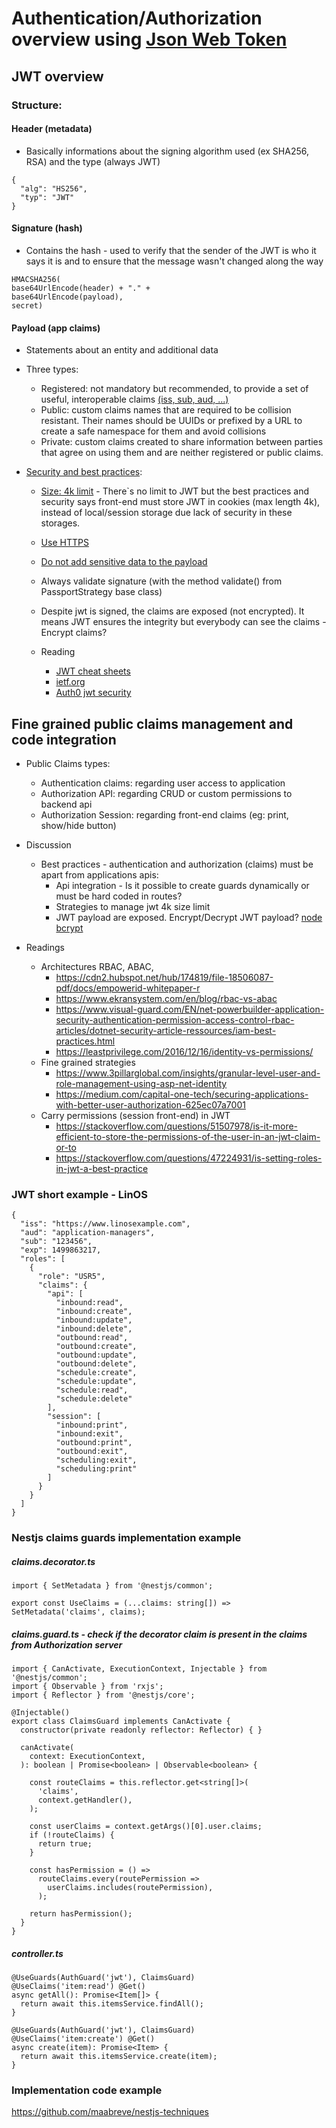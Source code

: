 # Authentication/Authorization overview using [Json Web Token](https://tools.ietf.org/html/rfc7519)

## JWT overview
### Structure: 
#### Header (metadata)
  - Basically informations about the signing algorithm used (ex SHA256, RSA) and the type (always JWT)
  ```
  {
    "alg": "HS256",
    "typ": "JWT"
  }
  ```
#### Signature (hash)
  - Contains the hash - used to verify that the sender of the JWT is who it says it is and to ensure that the message wasn't changed along the way
  ```
  HMACSHA256(
  base64UrlEncode(header) + "." +
  base64UrlEncode(payload),
  secret)
  ```
#### Payload (app claims)
  - Statements about an entity and additional data
  - Three types:
    - Registered: not mandatory but recommended, to provide a set of useful, interoperable claims [(iss, sub, aud, ...)]((https://tools.ietf.org/html/rfc7519#section-4.1))
    - Public: custom claims names that are required to be collision resistant. Their names should be UUIDs or prefixed by a URL to create a safe namespace for them and avoid collisions
    - Private: custom claims created to share information between parties that agree on using them and are neither registered or public claims.


- [Security and best practices](https://auth0.com/docs/best-practices/token-best-practices):

    - [Size: 4k limit](https://cheatsheetseries.owasp.org/cheatsheets/HTML5_Security_Cheat_Sheet.html#local-storage) - There`s no limit to JWT but the best practices and security says front-end must store JWT in cookies (max length 4k), instead of local/session storage due lack of security in these storages.
    - [Use HTTPS](https://auth0.com/docs/best-practices/token-best-practices)
    - [Do not add sensitive data to the payload](https://auth0.com/docs/best-practices/token-best-practices)
    - Always validate signature (with the method validate() from PassportStrategy base class)
    - Despite jwt is signed, the claims are exposed (not encrypted). It means JWT ensures the integrity but everybody can see the claims - Encrypt claims?

    - Reading
      - [JWT cheat sheets](https://pragmaticwebsecurity.com/files/cheatsheets/jwt.pdf)
      - [ietf.org](https://tools.ietf.org/id/draft-ietf-oauth-jwt-bcp-02.html)
      - [Auth0 jwt security](https://auth0.com/blog/a-look-at-the-latest-draft-for-jwt-bcp)


## Fine grained public claims management and code integration
  - Public Claims types:
    - Authentication claims: regarding user access to application
    - Authorization API: regarding CRUD or custom permissions to backend api
    - Authorization Session: regarding front-end claims (eg: print, show/hide button)

  - Discussion
    - Best practices - authentication and authorization (claims) must be apart from applications apis:
      - Api integration - Is it possible to create guards dynamically or must be hard coded in routes?
      - Strategies to manage jwt 4k size limit
      - JWT payload are exposed. Encrypt/Decrypt JWT payload? [node bcrypt](https://github.com/kelektiv/node.bcrypt.js#readme)

  - Readings
    - Architectures RBAC, ABAC,
      - https://cdn2.hubspot.net/hub/174819/file-18506087-pdf/docs/empowerid-whitepaper-r
      - https://www.ekransystem.com/en/blog/rbac-vs-abac
      - https://www.visual-guard.com/EN/net-powerbuilder-application-security-authentication-permission-access-control-rbac-articles/dotnet-security-article-ressources/iam-best-practices.html
      - https://leastprivilege.com/2016/12/16/identity-vs-permissions/
    - Fine grained strategies
      - https://www.3pillarglobal.com/insights/granular-level-user-and-role-management-using-asp-net-identity
      - https://medium.com/capital-one-tech/securing-applications-with-better-user-authorization-625ec07a7001
    - Carry permissions (session front-end) in JWT
      - https://stackoverflow.com/questions/51507978/is-it-more-efficient-to-store-the-permissions-of-the-user-in-an-jwt-claim-or-to
      - https://stackoverflow.com/questions/47224931/is-setting-roles-in-jwt-a-best-practice


### JWT short example - LinOS
```
{
  "iss": "https://www.linosexample.com",
  "aud": "application-managers",
  "sub": "123456",
  "exp": 1499863217,
  "roles": [
    {
      "role": "USR5",
      "claims": {
        "api": [
          "inbound:read",
          "inbound:create",
          "inbound:update",
          "inbound:delete",
          "outbound:read",
          "outbound:create",
          "outbound:update",
          "outbound:delete",
          "schedule:create",
          "schedule:update",
          "schedule:read",
          "schedule:delete"
        ],
        "session": [
          "inbound:print",
          "inbound:exit",
          "outbound:print",
          "outbound:exit",
          "scheduling:exit",
          "scheduling:print"
        ]
      }
    }
  ]
}
```


### Nestjs claims guards implementation example

  ##### claims.decorator.ts
  ```
  import { SetMetadata } from '@nestjs/common';

  export const UseClaims = (...claims: string[]) =>
  SetMetadata('claims', claims);
  ```

  ##### claims.guard.ts - check if the decorator claim is present in the claims from Authorization server
  ```
  import { CanActivate, ExecutionContext, Injectable } from '@nestjs/common';
  import { Observable } from 'rxjs';
  import { Reflector } from '@nestjs/core';

  @Injectable()
  export class ClaimsGuard implements CanActivate {
    constructor(private readonly reflector: Reflector) { }

    canActivate(
      context: ExecutionContext,
    ): boolean | Promise<boolean> | Observable<boolean> {

      const routeClaims = this.reflector.get<string[]>(
        'claims',
        context.getHandler(),
      );

      const userClaims = context.getArgs()[0].user.claims;
      if (!routeClaims) {
        return true;
      }

      const hasPermission = () =>
        routeClaims.every(routePermission =>
          userClaims.includes(routePermission),
        );

      return hasPermission();
    }
  }
  ```

  ##### controller.ts
  ```
  @UseGuards(AuthGuard('jwt'), ClaimsGuard)
  @UseClaims('item:read') @Get()
  async getAll(): Promise<Item[]> {
    return await this.itemsService.findAll();
  }

  @UseGuards(AuthGuard('jwt'), ClaimsGuard)
  @UseClaims('item:create') @Get()
  async create(item): Promise<Item> {
    return await this.itemsService.create(item);
  }

  ```


### Implementation code example

https://github.com/maabreve/nestjs-techniques

